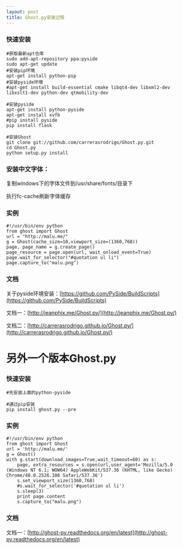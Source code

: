 ```yaml
---
layout: post
title: Ghost.py安装过程
---
```


### 快速安装

	#获取最新apt仓库
	sudo add-apt-repository ppa:pyside
	sudo apt-get update
    #安装pip环境
	apt-get install python-pip
    #安装pyside环境
	#apt-get install build-essential cmake libqt4-dev libxml2-dev libxslt1-dev python-dev qtmobility-dev

	#安装pyside
	apt-get install python-pyside
	apt-get install xvfb
	#pip install pyside
	pip install flask

	#安装Ghost
	git clone git://github.com/carrerasrodrigo/Ghost.py.git
	cd Ghost.py
	python setup.py install

### 安装中文字体：

复制windows下的字体文件到/usr/share/fonts/目录下

执行fc-cache刷新字体缓存

### 实例

    #!/usr/bin/env python
    from ghost import Ghost
    url = "http://malu.me/"
    g = Ghost(cache_size=10,viewport_size=(1360,768))
    page, page_name = g.create_page()
    page_resource = page.open(url, wait_onload_event=True)
    page.wait_for_selector("#quotation ul li")
    page.capture_to("malu.png")


### 文档

关于pyside环境安装：[https://github.com/PySide/BuildScripts](https://github.com/PySide/BuildScripts)

文档一：[http://jeanphix.me/Ghost.py/](http://jeanphix.me/Ghost.py/)

文档二：[http://carrerasrodrigo.github.io/Ghost.py/](http://carrerasrodrigo.github.io/Ghost.py/)


# 另外一个版本Ghost.py

### 快速安装

    #先安装上面的python-pyside

    #通过pip安装
    pip install ghost.py --pre

### 实例

    #!/usr/bin/env python
	from ghost import Ghost
	url = 'http://malu.me/'
	g = Ghost()
	with g.start(download_images=True,wait_timeout=60) as s:
	    page, extra_resources = s.open(url,user_agent='Mozilla/5.0 (Windows NT 6.1; WOW64) AppleWebKit/537.36 (KHTML, like Gecko) Chrome/48.0.2526.106 Safari/537.36')
	    s.set_viewport_size(1360,768)
	    #s.wait_for_selector('#quotation ul li')
	    s.sleep(3)
	    print page.content
	    s.capture_to("malu.png")


### 文档

文档一：[http://ghost-py.readthedocs.org/en/latest](http://ghost-py.readthedocs.org/en/latest)